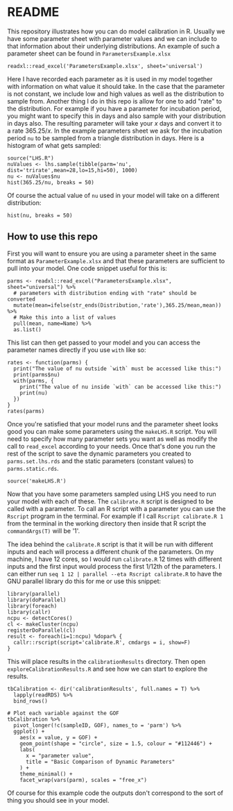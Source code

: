 # README

This repository illustrates how you can do model calibration in R.
Usually we have some parameter sheet with parameter values and we can include to that information about their underlying distributions. An example of such a parameter sheet can be found in `ParametersExample.xlsx`

```{r}
readxl::read_excel('ParametersExample.xlsx', sheet='universal')
```
Here I have recorded each parameter as it is used in my model together with information on what value it should take. In the case that the parameter is not constant, we include low and high values as well as the distribution to sample from. Another thing I do in this repo is allow for one to add "rate" to the distribution. For example if you have a parameter for incubation period, you might want to specify this in days and also sample with your distribution in days also. The resulting parameter will take your $x$ days and convert it to a rate $365.25/x$. In the example parameters sheet we ask for the incubation period `nu` to be sampled from a triangle distribution in days. Here is a histogram of what gets sampled:
```{r}
source("LHS.R")
nuValues <- lhs.sample(tibble(parm='nu', dist='trirate',mean=28,lo=15,hi=50), 1000)
nu <- nuValues$nu
hist(365.25/nu, breaks = 50)
```
Of course the actual value of `nu` used in your model will take on a different distribution:
```{r}
hist(nu, breaks = 50)
```

## How to use this repo
First you will want to ensure you are using a parameter sheet in the same format as `ParameterExample.xlsx` and that these parameters are sufficient to pull into your model. One code snippet useful for this is:
```{r}
parms <- readxl::read_excel("ParametersExample.xlsx", sheet="universal") %>%
  # parameters with distribution ending with "rate" should be converted
  mutate(mean=ifelse(str_ends(Distribution,'rate'),365.25/mean,mean)) %>% 
  # Make this into a list of values
  pull(mean, name=Name) %>% 
  as.list()
```

This list can then get passed to your model and you can access the parameter names directly if you use `with` like so:
```{r}
rates <- function(parms) {
  print("The value of nu outside `with` must be accessed like this:")
  print(parms$nu)
  with(parms, {
    print("The value of nu inside `with` can be accessed like this:")
    print(nu)
  })
}
rates(parms)
```

Once you're satisfied that your model runs and the parameter sheet looks good you can make some parameters using the `makeLHS.R` script. You will need to specify how many parameter sets you want as well as modify the call to `read_excel` according to your needs. Once that's done you run the rest of the script to save the dynamic parameters you created to `parms.set.lhs.rds` and the static parameters (constant values) to `parms.static.rds`.

```{r}
source('makeLHS.R')
```

Now that you have some parameters sampled using LHS you need to run your model with each of these. The `calibrate.R` script is designed to be called with a parameter. To call an R script with a parameter you can use the `Rscript` program in the terminal. For example if I call `Rscript calibrate.R 1` from the terminal in the working directory then inside that R script the `commandArgs(T)` will be '1'.

The idea behind the `calibrate.R` script is that it will be run with different inputs and each will process a different chunk of the parameters. On my machine, I have 12 cores, so I would run `calibrate.R` 12 times with different inputs and the first input would process the first 1/12th of the parameters. I can either run `seq 1 12 | parallel --eta Rscript calibrate.R` to have the GNU parallel library do this for me or use this snippet:
```{r}
library(parallel)
library(doParallel)
library(foreach)
library(callr)
ncpu <- detectCores()
cl <- makeCluster(ncpu)
registerDoParallel(cl)
result <- foreach(i=1:ncpu) %dopar% {
  callr::rscript(script='calibrate.R', cmdargs = i, show=F)
}
```

This will place results in the `calibrationResults` directory. Then open `exploreCalibrationResults.R` and see how we can start to explore the results.
```{r}
tbCalibration <- dir('calibrationResults', full.names = T) %>%
  lapply(readRDS) %>%
  bind_rows()

# Plot each variable against the GOF
tbCalibration %>%
  pivot_longer(!c(sampleID, GOF), names_to = 'parm') %>%
  ggplot() +
    aes(x = value, y = GOF) +
    geom_point(shape = "circle", size = 1.5, colour = "#112446") +
    labs(
      x = "parameter value",
      title = "Basic Comparison of Dynamic Parameters"
    ) +
    theme_minimal() +
    facet_wrap(vars(parm), scales = "free_x")
```

Of course for this example code the outputs don't correspond to the sort of thing you should see in your model. 
